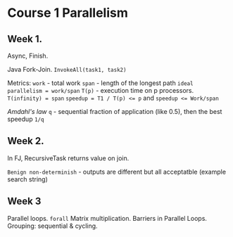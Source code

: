 # Course 1 Parallelism

## Week 1.
Async, Finish.

Java Fork-Join. `InvokeAll(task1, task2)`

Metrics:
`work` - total work
`span` - length of the longest path
`ideal parallelism = work/span`
`T(p)` - execution time on p processors.
`T(infinity) = span`
`speedup = T1 / T(p) <= p` and `speedup <= Work/span`

*Amdahl's law*
`q` - sequential fraction of application (like 0.5), then the best speedup `1/q`


## Week 2.

In FJ, RecursiveTask returns value on join.

`Benign non-determinish` - outputs are different but all acceptatble (example search string)


## Week 3

Parallel loops. `forall`
Matrix multiplication.
Barriers in Parallel Loops.
Grouping: sequential & cycling.
